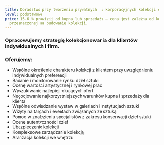 ```yaml
---
title: Doradztwo przy tworzeniu prywatnych  i korporacyjnych kolekcji dzieł sztuki
level: podstawowe
price: 15-6 % prowizji od kupna lub sprzedaży – cena jest zależna od kwoty
  przeznaczonej na budowanie kolekcji.
---
```

### Opracowujemy strategię kolekcjonowania dla klientów indywidualnych i firm.

### Oferujemy:

* Wspólne określenie charakteru kolekcji z klientem przy uwzględnieniu indywidualnych preferencji
* Badanie i monitorowanie rynku dzieł sztuki
* Ocenę wartości artystycznej i rynkowej prac
* Wyszukiwanie najlepiej rokujących ofert
* Negocjowanie najkorzystniejszych warunków kupna i sprzedaży dla klienta
* Wspólne odwiedzanie wystaw w galeriach i instytucjach sztuki
* Wizyty na targach i eventach związanych ze sztuką
* Pomoc w znalezieniu specjalistów z zakresu konserwacji dzieł sztuki
* Ocenę autentyczności dzieł
* Ubezpieczenie kolekcji
* Kompleksowe zarządzanie kolekcją
* Aranżacja kolekcji we wnętrzu